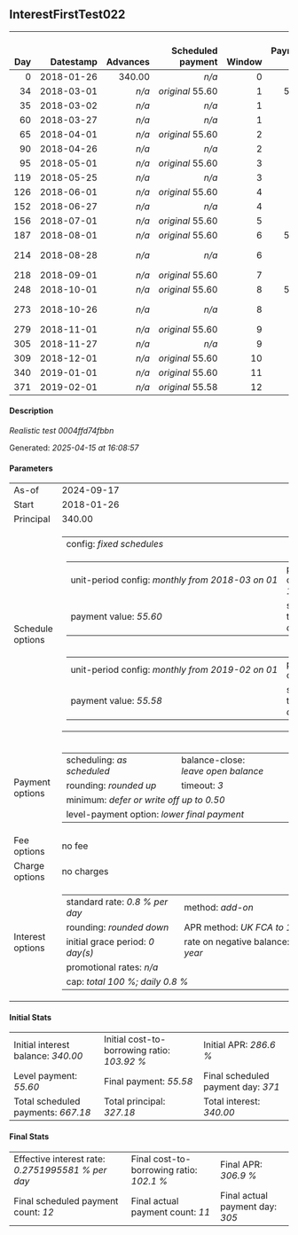 <h2>InterestFirstTest022</h2><table><thead style="vertical-align: bottom;"><th style="text-align: right;">Day</th><th style="text-align: right;">Datestamp</th><th style="text-align: right;">Advances</th><th style="text-align: right;">Scheduled payment</th><th style="text-align: right;">Window</th><th style="text-align: right;">Payment due</th><th style="text-align: right;">Actual payments</th><th style="text-align: right;">Generated payment</th><th style="text-align: right;">Net effect</th><th style="text-align: right;">Payment status</th><th style="text-align: right;">Balance status</th><th style="text-align: right;">Simple interest</th><th style="text-align: right;">New interest</th><th style="text-align: right;">New charges</th><th style="text-align: right;">Principal portion</th><th style="text-align: right;">Fee portion</th><th style="text-align: right;">Interest portion</th><th style="text-align: right;">Charges portion</th><th style="text-align: right;">Fee refund</th><th style="text-align: right;">Principal balance</th><th style="text-align: right;">Fee balance</th><th style="text-align: right;">Interest balance</th><th style="text-align: right;">Charges balance</th><th style="text-align: right;">Settlement figure</th><th style="text-align: right;">Fee refund if&nbsp;settled</th></thead><tr style="text-align: right;"><td class="ci00">0</td><td class="ci01" style="white-space: nowrap;">2018-01-26</td><td class="ci02">340.00</td><td class="ci03" style="white-space: nowrap;"><i>n/a<i></td><td class="ci04">0</td><td class="ci05">0.00</td><td class="ci06"><i>n/a</i></td><td class="ci07"><i>n/a</i></td><td class="ci08">0.00</td><td class="ci09"><i>none&nbsp;scheduled</i></td><td class="ci10">open</td><td class="ci13">0.0000</td><td class="ci14">0.0000</td><td class="ci15"><i>n/a</i></td><td class="ci16">0.00</td><td class="ci17">0.00</td><td class="ci18">0.00</td><td class="ci19">0.00</td><td class="ci20">0.00</td><td class="ci21">340.00</td><td class="ci22">0.00</td><td class="ci23">340.0000</td><td class="ci24">0.00</td><td class="ci25">340.00</td><td class="ci26">0.00</td></tr><tr style="text-align: right;"><td class="ci00">34</td><td class="ci01" style="white-space: nowrap;">2018-03-01</td><td class="ci02"><i>n/a</i></td><td class="ci03" style="white-space: nowrap;"><i>original</i> 55.60</td><td class="ci04">1</td><td class="ci05">55.60</td><td class="ci06">55.60&nbsp;<i>failed</i></td><td class="ci07"><i>n/a</i></td><td class="ci08">0.00</td><td class="ci09"><i>paid&nbsp;later&nbsp;in&nbsp;full</i></td><td class="ci10">open</td><td class="ci13">92.4800</td><td class="ci14">0.0000</td><td class="ci15"><i>n/a</i></td><td class="ci16">0.00</td><td class="ci17">0.00</td><td class="ci18">0.00</td><td class="ci19">0.00</td><td class="ci20">0.00</td><td class="ci21">340.00</td><td class="ci22">0.00</td><td class="ci23">340.0000</td><td class="ci24">0.00</td><td class="ci25">432.48</td><td class="ci26">0.00</td></tr><tr style="text-align: right;"><td class="ci00">35</td><td class="ci01" style="white-space: nowrap;">2018-03-02</td><td class="ci02"><i>n/a</i></td><td class="ci03" style="white-space: nowrap;"><i>n/a<i></td><td class="ci04">1</td><td class="ci05">0.00</td><td class="ci06"><i>confirmed</i>&nbsp;55.71</td><td class="ci07"><i>n/a</i></td><td class="ci08">55.71</td><td class="ci09"><i>extra&nbsp;payment</i></td><td class="ci10">open</td><td class="ci13">2.7200</td><td class="ci14">0.0000</td><td class="ci15"><i>n/a</i></td><td class="ci16">0.00</td><td class="ci17">0.00</td><td class="ci18">55.71</td><td class="ci19">0.00</td><td class="ci20">0.00</td><td class="ci21">340.00</td><td class="ci22">0.00</td><td class="ci23">284.2900</td><td class="ci24">0.00</td><td class="ci25">379.49</td><td class="ci26">0.00</td></tr><tr style="text-align: right;"><td class="ci00">60</td><td class="ci01" style="white-space: nowrap;">2018-03-27</td><td class="ci02"><i>n/a</i></td><td class="ci03" style="white-space: nowrap;"><i>n/a<i></td><td class="ci04">1</td><td class="ci05">0.00</td><td class="ci06"><i>confirmed</i>&nbsp;55.60</td><td class="ci07"><i>n/a</i></td><td class="ci08">55.60</td><td class="ci09"><i>extra&nbsp;payment</i></td><td class="ci10">open</td><td class="ci13">68.0000</td><td class="ci14">0.0000</td><td class="ci15"><i>n/a</i></td><td class="ci16">0.00</td><td class="ci17">0.00</td><td class="ci18">55.60</td><td class="ci19">0.00</td><td class="ci20">0.00</td><td class="ci21">340.00</td><td class="ci22">0.00</td><td class="ci23">228.6900</td><td class="ci24">0.00</td><td class="ci25">391.89</td><td class="ci26">0.00</td></tr><tr style="text-align: right;"><td class="ci00">65</td><td class="ci01" style="white-space: nowrap;">2018-04-01</td><td class="ci02"><i>n/a</i></td><td class="ci03" style="white-space: nowrap;"><i>original</i> 55.60</td><td class="ci04">2</td><td class="ci05">0.00</td><td class="ci06"><i>n/a</i></td><td class="ci07"><i>n/a</i></td><td class="ci08">0.00</td><td class="ci09"><i>nothing&nbsp;due</i></td><td class="ci10">open</td><td class="ci13">13.6000</td><td class="ci14">0.0000</td><td class="ci15"><i>n/a</i></td><td class="ci16">0.00</td><td class="ci17">0.00</td><td class="ci18">0.00</td><td class="ci19">0.00</td><td class="ci20">0.00</td><td class="ci21">340.00</td><td class="ci22">0.00</td><td class="ci23">228.6900</td><td class="ci24">0.00</td><td class="ci25">405.49</td><td class="ci26">0.00</td></tr><tr style="text-align: right;"><td class="ci00">90</td><td class="ci01" style="white-space: nowrap;">2018-04-26</td><td class="ci02"><i>n/a</i></td><td class="ci03" style="white-space: nowrap;"><i>n/a<i></td><td class="ci04">2</td><td class="ci05">0.00</td><td class="ci06"><i>confirmed</i>&nbsp;55.60</td><td class="ci07"><i>n/a</i></td><td class="ci08">55.60</td><td class="ci09"><i>extra&nbsp;payment</i></td><td class="ci10">open</td><td class="ci13">68.0000</td><td class="ci14">0.0000</td><td class="ci15"><i>n/a</i></td><td class="ci16">0.00</td><td class="ci17">0.00</td><td class="ci18">55.60</td><td class="ci19">0.00</td><td class="ci20">0.00</td><td class="ci21">340.00</td><td class="ci22">0.00</td><td class="ci23">173.0900</td><td class="ci24">0.00</td><td class="ci25">417.89</td><td class="ci26">0.00</td></tr><tr style="text-align: right;"><td class="ci00">95</td><td class="ci01" style="white-space: nowrap;">2018-05-01</td><td class="ci02"><i>n/a</i></td><td class="ci03" style="white-space: nowrap;"><i>original</i> 55.60</td><td class="ci04">3</td><td class="ci05">0.00</td><td class="ci06"><i>n/a</i></td><td class="ci07"><i>n/a</i></td><td class="ci08">0.00</td><td class="ci09"><i>nothing&nbsp;due</i></td><td class="ci10">open</td><td class="ci13">13.6000</td><td class="ci14">0.0000</td><td class="ci15"><i>n/a</i></td><td class="ci16">0.00</td><td class="ci17">0.00</td><td class="ci18">0.00</td><td class="ci19">0.00</td><td class="ci20">0.00</td><td class="ci21">340.00</td><td class="ci22">0.00</td><td class="ci23">173.0900</td><td class="ci24">0.00</td><td class="ci25">431.49</td><td class="ci26">0.00</td></tr><tr style="text-align: right;"><td class="ci00">119</td><td class="ci01" style="white-space: nowrap;">2018-05-25</td><td class="ci02"><i>n/a</i></td><td class="ci03" style="white-space: nowrap;"><i>n/a<i></td><td class="ci04">3</td><td class="ci05">0.00</td><td class="ci06"><i>confirmed</i>&nbsp;55.60</td><td class="ci07"><i>n/a</i></td><td class="ci08">55.60</td><td class="ci09"><i>extra&nbsp;payment</i></td><td class="ci10">open</td><td class="ci13">65.2800</td><td class="ci14">0.0000</td><td class="ci15"><i>n/a</i></td><td class="ci16">0.00</td><td class="ci17">0.00</td><td class="ci18">55.60</td><td class="ci19">0.00</td><td class="ci20">0.00</td><td class="ci21">340.00</td><td class="ci22">0.00</td><td class="ci23">117.4900</td><td class="ci24">0.00</td><td class="ci25">441.17</td><td class="ci26">0.00</td></tr><tr style="text-align: right;"><td class="ci00">126</td><td class="ci01" style="white-space: nowrap;">2018-06-01</td><td class="ci02"><i>n/a</i></td><td class="ci03" style="white-space: nowrap;"><i>original</i> 55.60</td><td class="ci04">4</td><td class="ci05">0.00</td><td class="ci06"><i>n/a</i></td><td class="ci07"><i>n/a</i></td><td class="ci08">0.00</td><td class="ci09"><i>nothing&nbsp;due</i></td><td class="ci10">open</td><td class="ci13">16.3200</td><td class="ci14">0.0000</td><td class="ci15"><i>n/a</i></td><td class="ci16">0.00</td><td class="ci17">0.00</td><td class="ci18">0.00</td><td class="ci19">0.00</td><td class="ci20">0.00</td><td class="ci21">340.00</td><td class="ci22">0.00</td><td class="ci23">117.4900</td><td class="ci24">0.00</td><td class="ci25">457.49</td><td class="ci26">0.00</td></tr><tr style="text-align: right;"><td class="ci00">152</td><td class="ci01" style="white-space: nowrap;">2018-06-27</td><td class="ci02"><i>n/a</i></td><td class="ci03" style="white-space: nowrap;"><i>n/a<i></td><td class="ci04">4</td><td class="ci05">0.00</td><td class="ci06"><i>confirmed</i>&nbsp;55.60</td><td class="ci07"><i>n/a</i></td><td class="ci08">55.60</td><td class="ci09"><i>extra&nbsp;payment</i></td><td class="ci10">open</td><td class="ci13">0.0000</td><td class="ci14">0.0000</td><td class="ci15"><i>n/a</i></td><td class="ci16">0.00</td><td class="ci17">0.00</td><td class="ci18">55.60</td><td class="ci19">0.00</td><td class="ci20">0.00</td><td class="ci21">340.00</td><td class="ci22">0.00</td><td class="ci23">61.8900</td><td class="ci24">0.00</td><td class="ci25">401.89</td><td class="ci26">0.00</td></tr><tr style="text-align: right;"><td class="ci00">156</td><td class="ci01" style="white-space: nowrap;">2018-07-01</td><td class="ci02"><i>n/a</i></td><td class="ci03" style="white-space: nowrap;"><i>original</i> 55.60</td><td class="ci04">5</td><td class="ci05">0.00</td><td class="ci06"><i>n/a</i></td><td class="ci07"><i>n/a</i></td><td class="ci08">0.00</td><td class="ci09"><i>nothing&nbsp;due</i></td><td class="ci10">open</td><td class="ci13">0.0000</td><td class="ci14">0.0000</td><td class="ci15"><i>n/a</i></td><td class="ci16">0.00</td><td class="ci17">0.00</td><td class="ci18">0.00</td><td class="ci19">0.00</td><td class="ci20">0.00</td><td class="ci21">340.00</td><td class="ci22">0.00</td><td class="ci23">61.8900</td><td class="ci24">0.00</td><td class="ci25">401.89</td><td class="ci26">0.00</td></tr><tr style="text-align: right;"><td class="ci00">187</td><td class="ci01" style="white-space: nowrap;">2018-08-01</td><td class="ci02"><i>n/a</i></td><td class="ci03" style="white-space: nowrap;"><i>original</i> 55.60</td><td class="ci04">6</td><td class="ci05">55.49</td><td class="ci06"><i>n/a</i></td><td class="ci07"><i>n/a</i></td><td class="ci08">0.00</td><td class="ci09"><i>paid&nbsp;later&nbsp;in&nbsp;full</i></td><td class="ci10">open</td><td class="ci13">0.0000</td><td class="ci14">0.0000</td><td class="ci15"><i>n/a</i></td><td class="ci16">0.00</td><td class="ci17">0.00</td><td class="ci18">0.00</td><td class="ci19">0.00</td><td class="ci20">0.00</td><td class="ci21">340.00</td><td class="ci22">0.00</td><td class="ci23">61.8900</td><td class="ci24">0.00</td><td class="ci25">401.89</td><td class="ci26">0.00</td></tr><tr style="text-align: right;"><td class="ci00">214</td><td class="ci01" style="white-space: nowrap;">2018-08-28</td><td class="ci02"><i>n/a</i></td><td class="ci03" style="white-space: nowrap;"><i>n/a<i></td><td class="ci04">6</td><td class="ci05">0.00</td><td class="ci06"><i>confirmed</i>&nbsp;58.57<br/><i>confirmed</i>&nbsp;55.60</td><td class="ci07"><i>n/a</i></td><td class="ci08">114.17</td><td class="ci09"><i>extra&nbsp;payment</i></td><td class="ci10">open</td><td class="ci13">0.0000</td><td class="ci14">0.0000</td><td class="ci15"><i>n/a</i></td><td class="ci16">52.28</td><td class="ci17">0.00</td><td class="ci18">61.89</td><td class="ci19">0.00</td><td class="ci20">0.00</td><td class="ci21">287.72</td><td class="ci22">0.00</td><td class="ci23">0.0000</td><td class="ci24">0.00</td><td class="ci25">287.72</td><td class="ci26">0.00</td></tr><tr style="text-align: right;"><td class="ci00">218</td><td class="ci01" style="white-space: nowrap;">2018-09-01</td><td class="ci02"><i>n/a</i></td><td class="ci03" style="white-space: nowrap;"><i>original</i> 55.60</td><td class="ci04">7</td><td class="ci05">0.00</td><td class="ci06"><i>n/a</i></td><td class="ci07"><i>n/a</i></td><td class="ci08">0.00</td><td class="ci09"><i>nothing&nbsp;due</i></td><td class="ci10">open</td><td class="ci13">0.0000</td><td class="ci14">0.0000</td><td class="ci15"><i>n/a</i></td><td class="ci16">0.00</td><td class="ci17">0.00</td><td class="ci18">0.00</td><td class="ci19">0.00</td><td class="ci20">0.00</td><td class="ci21">287.72</td><td class="ci22">0.00</td><td class="ci23">0.0000</td><td class="ci24">0.00</td><td class="ci25">287.72</td><td class="ci26">0.00</td></tr><tr style="text-align: right;"><td class="ci00">248</td><td class="ci01" style="white-space: nowrap;">2018-10-01</td><td class="ci02"><i>n/a</i></td><td class="ci03" style="white-space: nowrap;"><i>original</i> 55.60</td><td class="ci04">8</td><td class="ci05">52.52</td><td class="ci06"><i>n/a</i></td><td class="ci07"><i>n/a</i></td><td class="ci08">0.00</td><td class="ci09"><i>paid&nbsp;later&nbsp;in&nbsp;full</i></td><td class="ci10">open</td><td class="ci13">0.0000</td><td class="ci14">0.0000</td><td class="ci15"><i>n/a</i></td><td class="ci16">0.00</td><td class="ci17">0.00</td><td class="ci18">0.00</td><td class="ci19">0.00</td><td class="ci20">0.00</td><td class="ci21">287.72</td><td class="ci22">0.00</td><td class="ci23">0.0000</td><td class="ci24">0.00</td><td class="ci25">287.72</td><td class="ci26">0.00</td></tr><tr style="text-align: right;"><td class="ci00">273</td><td class="ci01" style="white-space: nowrap;">2018-10-26</td><td class="ci02"><i>n/a</i></td><td class="ci03" style="white-space: nowrap;"><i>n/a<i></td><td class="ci04">8</td><td class="ci05">0.00</td><td class="ci06"><i>confirmed</i>&nbsp;58.35<br/><i>confirmed</i>&nbsp;55.60</td><td class="ci07"><i>n/a</i></td><td class="ci08">113.95</td><td class="ci09"><i>extra&nbsp;payment</i></td><td class="ci10">open</td><td class="ci13">0.0000</td><td class="ci14">0.0000</td><td class="ci15"><i>n/a</i></td><td class="ci16">113.95</td><td class="ci17">0.00</td><td class="ci18">0.00</td><td class="ci19">0.00</td><td class="ci20">0.00</td><td class="ci21">173.77</td><td class="ci22">0.00</td><td class="ci23">0.0000</td><td class="ci24">0.00</td><td class="ci25">173.77</td><td class="ci26">0.00</td></tr><tr style="text-align: right;"><td class="ci00">279</td><td class="ci01" style="white-space: nowrap;">2018-11-01</td><td class="ci02"><i>n/a</i></td><td class="ci03" style="white-space: nowrap;"><i>original</i> 55.60</td><td class="ci04">9</td><td class="ci05">0.00</td><td class="ci06"><i>n/a</i></td><td class="ci07"><i>n/a</i></td><td class="ci08">0.00</td><td class="ci09"><i>nothing&nbsp;due</i></td><td class="ci10">open</td><td class="ci13">0.0000</td><td class="ci14">0.0000</td><td class="ci15"><i>n/a</i></td><td class="ci16">0.00</td><td class="ci17">0.00</td><td class="ci18">0.00</td><td class="ci19">0.00</td><td class="ci20">0.00</td><td class="ci21">173.77</td><td class="ci22">0.00</td><td class="ci23">0.0000</td><td class="ci24">0.00</td><td class="ci25">173.77</td><td class="ci26">0.00</td></tr><tr style="text-align: right;"><td class="ci00">305</td><td class="ci01" style="white-space: nowrap;">2018-11-27</td><td class="ci02"><i>n/a</i></td><td class="ci03" style="white-space: nowrap;"><i>n/a<i></td><td class="ci04">9</td><td class="ci05">0.00</td><td class="ci06"><i>confirmed</i>&nbsp;166.78</td><td class="ci07"><i>n/a</i></td><td class="ci08">166.78</td><td class="ci09"><i>extra&nbsp;payment</i></td><td class="ci10">open</td><td class="ci13">0.0000</td><td class="ci14">0.0000</td><td class="ci15"><i>n/a</i></td><td class="ci16">166.78</td><td class="ci17">0.00</td><td class="ci18">0.00</td><td class="ci19">0.00</td><td class="ci20">0.00</td><td class="ci21">6.99</td><td class="ci22">0.00</td><td class="ci23">0.0000</td><td class="ci24">0.00</td><td class="ci25">6.99</td><td class="ci26">0.00</td></tr><tr style="text-align: right;"><td class="ci00">309</td><td class="ci01" style="white-space: nowrap;">2018-12-01</td><td class="ci02"><i>n/a</i></td><td class="ci03" style="white-space: nowrap;"><i>original</i> 55.60</td><td class="ci04">10</td><td class="ci05">0.00</td><td class="ci06"><i>n/a</i></td><td class="ci07"><i>n/a</i></td><td class="ci08">0.00</td><td class="ci09"><i>nothing&nbsp;due</i></td><td class="ci10">open</td><td class="ci13">0.0000</td><td class="ci14">0.0000</td><td class="ci15"><i>n/a</i></td><td class="ci16">0.00</td><td class="ci17">0.00</td><td class="ci18">0.00</td><td class="ci19">0.00</td><td class="ci20">0.00</td><td class="ci21">6.99</td><td class="ci22">0.00</td><td class="ci23">0.0000</td><td class="ci24">0.00</td><td class="ci25">6.99</td><td class="ci26">0.00</td></tr><tr style="text-align: right;"><td class="ci00">340</td><td class="ci01" style="white-space: nowrap;">2019-01-01</td><td class="ci02"><i>n/a</i></td><td class="ci03" style="white-space: nowrap;"><i>original</i> 55.60</td><td class="ci04">11</td><td class="ci05">0.00</td><td class="ci06"><i>n/a</i></td><td class="ci07"><i>n/a</i></td><td class="ci08">0.00</td><td class="ci09"><i>nothing&nbsp;due</i></td><td class="ci10">open</td><td class="ci13">0.0000</td><td class="ci14">0.0000</td><td class="ci15"><i>n/a</i></td><td class="ci16">0.00</td><td class="ci17">0.00</td><td class="ci18">0.00</td><td class="ci19">0.00</td><td class="ci20">0.00</td><td class="ci21">6.99</td><td class="ci22">0.00</td><td class="ci23">0.0000</td><td class="ci24">0.00</td><td class="ci25">6.99</td><td class="ci26">0.00</td></tr><tr style="text-align: right;"><td class="ci00">371</td><td class="ci01" style="white-space: nowrap;">2019-02-01</td><td class="ci02"><i>n/a</i></td><td class="ci03" style="white-space: nowrap;"><i>original</i> 55.58</td><td class="ci04">12</td><td class="ci05">0.00</td><td class="ci06"><i>n/a</i></td><td class="ci07"><i>n/a</i></td><td class="ci08">0.00</td><td class="ci09"><i>nothing&nbsp;due</i></td><td class="ci10">open</td><td class="ci13">0.0000</td><td class="ci14">0.0000</td><td class="ci15"><i>n/a</i></td><td class="ci16">0.00</td><td class="ci17">0.00</td><td class="ci18">0.00</td><td class="ci19">0.00</td><td class="ci20">0.00</td><td class="ci21">6.99</td><td class="ci22">0.00</td><td class="ci23">0.0000</td><td class="ci24">0.00</td><td class="ci25">6.99</td><td class="ci26">0.00</td></tr></table><p><h4>Description</h4><i>Realistic test 0004ffd74fbbn</i></p><p>Generated: <i>2025-04-15 at 16:08:57</i></p><h4>Parameters</h4><table><tr><td>As-of</td><td>2024-09-17</td></tr><tr><td>Start</td><td>2018-01-26</td></tr><tr><td>Principal</td><td>340.00</td></tr><tr><td>Schedule options</td><td><table><tr><td colspan="2">config: <i>fixed schedules</i></td></tr><tr><td><table><tr><td style="white-space: nowrap;">unit-period config: <i>monthly from 2018-03 on 01</i></td><td>payment count: <i>11</i></td></tr><tr><td>payment value: <i>55.60</i></td><td>schedule type: <i>original</i></td></tr></table></td></tr><tr><td><table><tr><td style="white-space: nowrap;">unit-period config: <i>monthly from 2019-02 on 01</i></td><td>payment count: <i>1</i></td></tr><tr><td>payment value: <i>55.58</i></td><td>schedule type: <i>original</i></td></tr></table></td></tr></table></td></tr><tr><td>Payment options</td><td><table><tr><td>scheduling: <i>as scheduled</i></td><td>balance-close: <i>leave&nbsp;open&nbsp;balance</i></td></tr><tr><td>rounding: <i>rounded up</i></td><td>timeout: <i>3</i></td></tr><tr><td colspan='2'>minimum: <i>defer&nbsp;or&nbsp;write&nbsp;off&nbsp;up&nbsp;to&nbsp;0.50</i></td></tr><tr><td colspan='2'>level-payment option: <i>lower&nbsp;final&nbsp;payment</i></td></tr></table></td></tr><tr><td>Fee options</td><td>no fee</td></tr><tr><td>Charge options</td><td>no charges</td></tr><tr><td>Interest options</td><td><table><tr><td>standard rate: <i>0.8 % per day</i></td><td>method: <i>add-on</i></td></tr><tr><td>rounding: <i>rounded down</i></td><td>APR method: <i>UK FCA to 1 d.p.</i></td></tr><tr><td>initial grace period: <i>0 day(s)</i></td><td>rate on negative balance: <i>8 % per year</i></td></tr><tr><td colspan="2">promotional rates: <i><i>n/a</i></i></td></tr><tr><td colspan="2">cap: <i>total 100 %; daily 0.8 %</td></tr></table></td></tr></table><h4>Initial Stats</h4><table><tr><td>Initial interest balance: <i>340.00</i></td><td>Initial cost-to-borrowing ratio: <i>103.92 %</i></td><td>Initial APR: <i>286.6 %</i></td></tr><tr><td>Level payment: <i>55.60</i></td><td>Final payment: <i>55.58</i></td><td>Final scheduled payment day: <i>371</i></td></tr><tr><td>Total scheduled payments: <i>667.18</i></td><td>Total principal: <i>327.18</i></td><td>Total interest: <i>340.00</i></td></tr></table><h4>Final Stats</h4><table><tr><td>Effective interest rate: <i>0.2751995581 % per day</i></td><td>Final cost-to-borrowing ratio: <i>102.1 %</i></td><td>Final APR: <i>306.9 %</i></td></tr><tr><td>Final scheduled payment count: <i>12</i></td><td>Final actual payment count: <i>11</i></td><td>Final actual payment day: <i>305</i></td></tr></table>